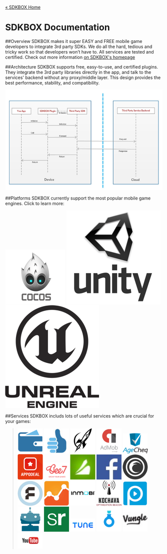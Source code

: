 [&#171; SDKBOX Home](http://sdkbox.com)

<h1>SDKBOX Documentation</h1>

##Overview
SDKBOX makes it super EASY and FREE mobile game developers to integrate 3rd party SDKs. We do all the hard, tedious and tricky work so that developers won’t have to. All services are tested and certified. Check out more information [on SDKBOX's homepage](http://sdkbox.com)


##Architecture
SDKBOX supports free, easy-to-use, and certified plugins. They integrate the 3rd party libraries directly in the app, and talk to the services' backend without any proxy/middle layer. This design provides the best performance, stability, and compatibility. 

![chart](./imgs/sdkbox_sequence.jpg)


##Platforms
SDKBOX currently support the most popular mobile game engines. Click to learn more: 

<div class="platforms">
<a href="./cocos"><img src="./imgs/cocos.png"></a>
<a href="./unity"><img src="./imgs/unity.png"></a>
<a href="./unreal"><img src="./imgs/unreal.png"></a>
</div>


##Services
SDKBOX includs lots of useful services which are crucial for your games: 

> ![chart](./imgs/iap.png)
> ![chart](./imgs/review.jpg)
> ![chart](./imgs/adcolony.jpg)
> ![chart](./imgs/admob.jpg)
> ![chart](./imgs/agecheq.png)
> ![chart](./imgs/appodeal.png)
> ![chart](./imgs/bee7.jpg)
> ![chart](./imgs/chartboost.jpg)
> ![chart](./imgs/facebook.jpg)
> ![chart](./imgs/flurry.png)
> ![chart](./imgs/fyber.jpg)
> ![chart](./imgs/ga.jpg)
> ![chart](./imgs/inmobi.jpg)
> ![chart](./imgs/kochava.jpg)
> ![chart](./imgs/playphone.jpg)
> ![chart](./imgs/soomla.png)
> ![chart](./imgs/sr.png)
> ![chart](./imgs/tune.jpg)
> ![chart](./imgs/valuepotion.jpg)
> ![chart](./imgs/vungle.jpg)
> ![chart](./imgs/youtube.png)

<style>
blockquote img {width:80px}
</style>